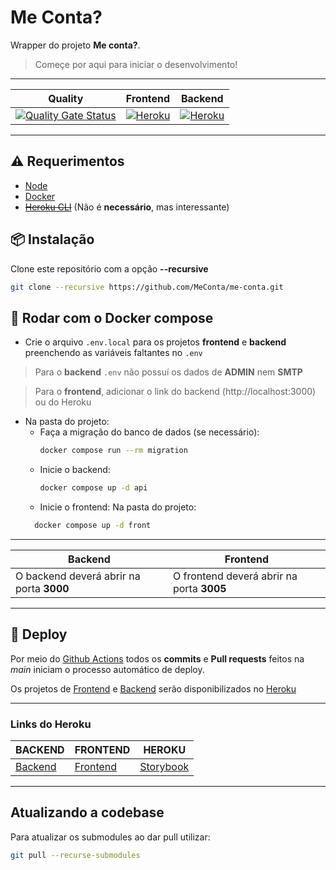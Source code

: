 # Me Conta? #


Wrapper do projeto **Me conta?**.

> Começe por aqui para iniciar o desenvolvimento!

---
| Quality                                                                                                                                                                      | Frontend                                                                                                        | Backend                                                                                                       |
|------------------------------------------------------------------------------------------------------------------------------------------------------------------------------|-----------------------------------------------------------------------------------------------------------------|---------------------------------------------------------------------------------------------------------------|
| [![Quality Gate Status](https://sonarcloud.io/api/project_badges/measure?project=MeConta_me-conta&metric=alert_status)](https://sonarcloud.io/dashboard?id=MeConta_me-conta) | [![Heroku](https://heroku-badge.herokuapp.com/?app=me-conta-frontend)](https://me-conta-frontend.herokuapp.com) | [![Heroku](https://heroku-badge.herokuapp.com/?app=me-conta-backend)](https://me-conta-backend.herokuapp.com) |
---

## :warning: Requerimentos ##

* [Node](https://nodejs.org/)
* [Docker](https://www.docker.com/products/docker-desktop)
* ~~[Heroku CLI](https://devcenter.heroku.com/articles/heroku-cli)~~
(Não é **necessário**, mas interessante)

## :package: Instalação ##

Clone este repositório com a opção **--recursive**

```bash
git clone --recursive https://github.com/MeConta/me-conta.git
```

## :whale: Rodar com o Docker compose ##

- Crie o arquivo `.env.local` para os projetos **frontend** e **backend** preenchendo as variáveis faltantes no `.env`
> Para o **backend** `.env` não possuí os dados de **ADMIN** nem **SMTP**

> Para o **frontend**, adicionar o link do backend (http://localhost:3000) ou do Heroku

- Na pasta do projeto:
    - Faça a migração do banco de dados (se necessário):
      ```bash
      docker compose run --rm migration
      ```
    - Inicie o backend:
      ```bash
      docker compose up -d api
      ```
    - Inicie o frontend: Na pasta do projeto:
    ```bash
      docker compose up -d front
    ```

---
    
| Backend                                  | Frontend                                  |
|------------------------------------------|-------------------------------------------|
| O backend deverá abrir na porta **3000** | O frontend deverá abrir na porta **3005** |

---

## :robot: Deploy ##


Por meio do [Github Actions](https://github.com/features/actions) todos os **commits** e **Pull requests** feitos na *main* iniciam o processo automático de deploy.

Os projetos de [Frontend](https://github.com/MeConta/me-conta-frontend) e [Backend](https://github.com/MeConta/me-conta-backend) serão disponibilizados no [Heroku](https://heroku.com)

---
### Links do **Heroku** ###
| BACKEND                                          | FRONTEND                                            | HEROKU                                                |
|--------------------------------------------------|-----------------------------------------------------|-------------------------------------------------------|
| [Backend](https://me-conta-backend.herokuapp.com)| [Frontend](https://me-conta-frontend.herokuapp.com) | [Storybook](https://me-conta-storybook.herokuapp.com) | 

---

## Atualizando a codebase ##

Para atualizar os submodules ao dar pull utilizar:

```bash
git pull --recurse-submodules
```
